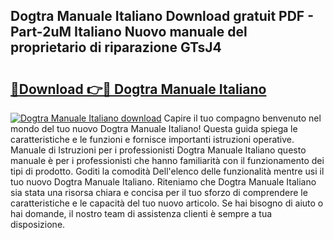 ## Dogtra Manuale Italiano Download gratuit PDF - Part-2uM Italiano Nuovo manuale del proprietario di riparazione GTsJ4

# <h2><a href="http://dfc9ns.blite.top/?on=Dogtra+Manuale+Italiano">🔗Download 👉🔴 Dogtra Manuale Italiano</a></h2>

[![Dogtra Manuale Italiano download](https://i.imgur.com/lujVjoI.png)](http://dfc9ns.blite.top/?on=Dogtra+Manuale+Italiano)
Capire il tuo compagno benvenuto nel mondo del tuo nuovo Dogtra Manuale Italiano! Questa guida spiega le caratteristiche e le funzioni e fornisce importanti istruzioni operative. Manuale di Istruzioni per i professionisti Dogtra Manuale Italiano questo manuale è per i professionisti che hanno familiarità con il funzionamento dei tipi di prodotto. Goditi la comodità Dell'elenco delle funzionalità mentre usi il tuo nuovo Dogtra Manuale Italiano. Riteniamo che Dogtra Manuale Italiano sia stata una risorsa chiara e concisa per il tuo sforzo di comprendere le caratteristiche e le capacità del tuo nuovo articolo. Se hai bisogno di aiuto o hai domande, il nostro team di assistenza clienti è sempre a tua disposizione.
